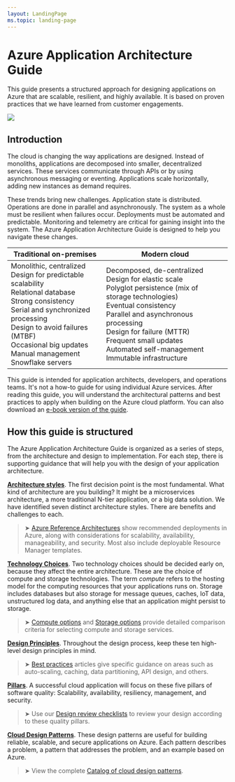 ```yaml
---
layout: LandingPage
ms.topic: landing-page
---
```


# Azure Application Architecture Guide

This guide presents a structured approach for designing applications on Azure that are scalable, resilient, and highly available. It is based on proven practices that we have learned from customer engagements.

<img src="./images/guide-steps.svg" style="max-width:800px;"/>

## Introduction

The cloud is changing the way applications are designed. Instead of monoliths, applications are decomposed into smaller, decentralized services. These services communicate through APIs or by using asynchronous messaging or eventing. Applications scale horizontally, adding new instances as demand requires. 

These trends bring new challenges. Application state is distributed. Operations are done in parallel and asynchronously. The system as a whole must be resilient when failures occur. Deployments must be automated and predictable. Monitoring and telemetry are critical for gaining insight into the system. The Azure Application Architecture Guide is designed to help you navigate these changes. 

<table>
<thead>
    <tr><th>Traditional on-premises</th><th>Modern cloud</th></tr>
</thead>
<tbody>
<tr><td>Monolithic, centralized<br/>
Design for predictable scalability<br/>
Relational database<br/>
Strong consistency<br/>
Serial and synchronized processing<br/>
Design to avoid failures (MTBF)<br/>
Occasional big updates<br/>
Manual management<br/>
Snowflake servers</td>
<td>
Decomposed, de-centralized<br/>
Design for elastic scale<br/>
Polyglot persistence (mix of storage technologies)<br/>
Eventual consistency<br/>
Parallel and asynchronous processing<br/>
Design for failure (MTTR)<br/>
Frequent small updates<br/>
Automated self-management<br/>
Immutable infrastructure<br/>
</td>
</tbody>
</table>

This guide is intended for application architects, developers, and operations teams. It's not a how-to guide for using individual Azure services. After reading this guide, you will understand the architectural patterns and best practices to apply when building on the Azure cloud platform. You can also download an [e-book version of the guide][ebook].

## How this guide is structured

The Azure Application Architecture Guide is organized as a series of steps, from the architecture and design to implementation. For each step, there is supporting guidance that will help you with the design of your application architecture.

**[Architecture styles][arch-styles]**. The first decision point is the most fundamental. What kind of architecture are you building? It might be a microservices architecture, a more traditional N-tier application, or a big data solution. We have identified seven distinct architecture styles. There are benefits and challenges to each.

> &#10148; [Azure Reference Architectures][ref-archs] show recommended deployments in Azure, along with considerations for scalability, availability, manageability, and security. Most also include deployable Resource Manager templates.

**[Technology Choices][technology-choices]**. Two technology choices should be decided early on, because they affect the entire architecture. These are the choice of compute and storage technologies. The term *compute* refers to the hosting model for the computing resources that your applications runs on. Storage includes databases but also storage for message queues, caches, IoT data, unstructured log data, and anything else that an application might persist to storage. 

> &#10148; [Compute options][compute-options] and [Storage options][storage-options] provide detailed comparison criteria for selecting compute and storage services.

**[Design Principles][design-principles]**. Throughout the design process, keep these ten high-level design principles in mind. 

> &#10148; [Best practices][best-practices] articles give specific guidance on areas such as auto-scaling, caching, data partitioning, API design, and others.   

**[Pillars][pillars]**. A successful cloud application will focus on these five pillars of software quality: Scalability, availability, resiliency, management, and security. 

> &#10148; Use our [Design review checklists][checklists] to review your design according to these quality pillars. 

**[Cloud Design Patterns][patterns]**. These design patterns are useful for building reliable, scalable, and secure applications on Azure. Each pattern describes a problem, a pattern that addresses the problem, and an example based on Azure.

> &#10148; View the complete [Catalog of cloud design patterns](../patterns/index.md).


[arch-styles]: ./architecture-styles/index.md
[best-practices]: ../best-practices/index.md
[checklists]: ../checklist/index.md
[compute-options]: ./technology-choices/compute-comparison.md
[design-principles]: ./design-principles/index.md
[ebook]: https://azure.microsoft.com/campaigns/cloud-application-architecture-guide/
[patterns]: ../patterns/index.md?toc=/azure/architecture/guide/toc.json
[pillars]: ./pillars.md
[ref-archs]: ../reference-architectures/index.md
[storage-options]: ./technology-choices/data-store-comparison.md
[technology-choices]: ./technology-choices/index.md

